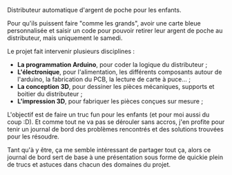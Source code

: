 Distributeur automatique d'argent de poche pour les enfants.

Pour qu'ils puissent faire "comme les grands", avoir une carte bleue personnalisée et saisir un code pour pouvoir retirer leur argent de poche au distributeur, mais uniquement le samedi.

Le projet fait intervenir plusieurs disciplines :

- **La programmation Arduino**, pour coder la logique du distributeur ;
- **L'électronique**, pour l'alimentation, les différents composants autour de l'arduino, la fabrication du PCB, la lecture de carte à puce... ;
- **La conception 3D**, pour dessiner les pièces mécaniques, supports et boitier du distributeur ;
- **L'impression 3D**, pour fabriquer les pièces conçues sur mesure ;

L'objectif est de faire un truc fun pour les enfants (et pour moi aussi du coup :D). Et comme tout ne va pas se dérouler sans accros, j'en profite pour tenir un journal de bord des problèmes rencontrés et des solutions trouvées pour les résoudre.

Tant qu'à y être, ça me semble intéressant de partager tout ça, alors ce journal de bord sert de base à une présentation sous forme de quickie plein de trucs et astuces dans chacun des domaines du projet.